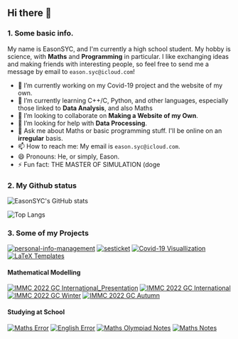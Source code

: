 ## Hi there 👋

### 1. Some basic info.

My name is EasonSYC, and I'm currently a high school student. My hobby is science, with **Maths** and **Programming** in particular. I like exchanging ideas and making friends with interesting people, so feel free to send me a message by email to `eason.syc@icloud.com`!

- 🔭 I’m currently working on my Covid-19 project and the website of my own.
- 🌱 I’m currently learning C++/C, Python, and other languages, especially those linked to **Data Analysis**, and also Maths
- 👯 I’m looking to collaborate on **Making a Website of my Own**.
- 🤔 I’m looking for help with **Data Processing**.
- 💬 Ask me about Maths or basic programming stuff. I'll be online on an **irregular** basis.
- 📫 How to reach me: My email is `eason.syc@icloud.com`.
- 😄 Pronouns: He, or simply, Eason.
- ⚡ Fun fact: THE MASTER OF SIMULATION (doge

### 2. My Github status

![EasonSYC's GitHub stats](https://github-readme-stats.vercel.app/api?username=EasonSYC&show_icons=true)

![Top Langs](https://github-readme-stats.vercel.app/api/top-langs/?username=EasonSYC&l)

### 3. Some of my Projects

[![personal-info-management](https://github-readme-stats.vercel.app/api/pin/?username=EasonSYC&repo=personal-info-management)](https://github.com/EasonSYC/personal-info-management)
[![sesticket](https://github-readme-stats.vercel.app/api/pin/?username=EasonSYC&repo=sesticket)](https://github.com/EasonSYC/sesticket)
[![Covid-19 Visuallization](https://github-readme-stats.vercel.app/api/pin/?username=EasonSYC&repo=covid-19-visuallization)](https://github.com/EasonSYC/covid-19-visuallization)
[![LaTeX Templates](https://github-readme-stats.vercel.app/api/pin/?username=EasonSYC&repo=LaTeX-Templates)](https://github.com/EasonSYC/LaTeX-Templates)

#### Mathematical Modelling

[![IMMC 2022 GC International_Presentation](https://github-readme-stats.vercel.app/api/pin/?username=stOOrz-Science-Mind&repo=IMMC_2022_GC_International_Presentation)](https://github.com/stOOrz-Science-Mind/IMMC_2022_GC_International_Presentation)
[![IMMC 2022 GC International](https://github-readme-stats.vercel.app/api/pin/?username=stOOrz-Science-Mind&repo=IMMC_2022_GC_International)](https://github.com/stOOrz-Science-Mind/IMMC_2022_GC_International)
[![IMMC 2022 GC Winter](https://github-readme-stats.vercel.app/api/pin/?username=stOOrz-Science-Mind&repo=IMMC_2022_GC_Winter)](https://github.com/stOOrz-Science-Mind/IMMC_2022_GC_Winter)
[![IMMC 2022 GC Autumn](https://github-readme-stats.vercel.app/api/pin/?username=stOOrz-Science-Mind&repo=IMMC_2022_GC_Autumn)](https://github.com/stOOrz-Science-Mind/IMMC_2022_GC_Autumn)

#### Studying at School

[![Maths Error](https://github-readme-stats.vercel.app/api/pin/?username=EasonSYC&repo=Maths_Error)](https://github.com/EasonSYC/Maths_Error)
[![English Error](https://github-readme-stats.vercel.app/api/pin/?username=EasonSYC&repo=English_Error)](https://github.com/EasonSYC/English_Error)
[![Maths Olympiad Notes](https://github-readme-stats.vercel.app/api/pin/?username=EasonSYC&repo=Maths_Olympiad_Notes)](https://github.com/EasonSYC/Maths_Olympiad_Notes)
[![Maths Notes](https://github-readme-stats.vercel.app/api/pin/?username=EasonSYC&repo=Maths_Notes)](https://github.com/EasonSYC/Maths_Notes)

